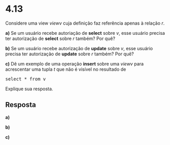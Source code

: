 # 4.13

Considere uma view $view v$ cuja definição faz referência apenas à relação $r$.

**a)** Se um usuário recebe autoriação de **select** sobre $v$, esse usuário precisa ter autorização de **select** sobre $r$ também? Por quê?

**b)** Se um usuário recebe autorização de **update** sobre $v$, esse usuário precisa ter autorização de **update** sobre $r$ também? Por quê?

**c)** Dê um exemplo de uma operação **insert** sobre uma $view v$ para acrescentar uma tupla $t$ que não é visível no resultado de

<pre>select * from v</pre>

Explique sua resposta.

## Resposta

**a)**

**b)**

**c)**